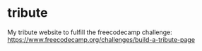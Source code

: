 # tribute

My tribute website to fulfill the freecodecamp challenge:
https://www.freecodecamp.org/challenges/build-a-tribute-page

